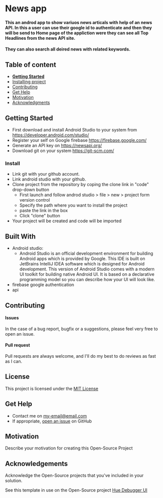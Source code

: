 # News app

#### This an androd app to show variuos news articals with help of an news API. In this a user can use their google id to authenticate and then they will be send to Home page of the appliction were they can see all Top Headlines from the news API site.
#### They can also search all deired news with related keywords.

## Table of content

- [**Getting Started**](#getting-started)
- [Installing project](#install)
- [Contributing](#contributing)
- [Get Help](#get-help)
- [Motivation](#motivation)
- [Acknowledgments](#acknowledgements)

## Getting Started
 - First download and install Android Studio to your system from https://developer.android.com/studio/
 - Register your self on Google firebase https://firebase.google.com/
 - Generate an API key on https://newsapi.org/
 - Download git on your system https://git-scm.com/

### Install
 - Link git with your github account.
 - Link android studio with your github.
 - Clone project from the repository by coping the clone link in "code" drop-down button
   - First launch and follow androd studio > file > new > project form version control
   - Specify the path where you want to install the project
   - paste the link in the box
   - Click "clone" button
 - Your project will be created and code will be imported

## Built With
- Android studio:
  - Android Studio is an official development environment for building Android apps which is provided by Google. This IDE is built on JetBrains IntelliJ IDEA software which is designed for Android development. This version of Android Studio comes with a modern UI toolkit for building native Android UI. It is based on a declarative programming model so you can describe how your UI will look like.
- firebase google authentication
- api

## Contributing

#### Issues
In the case of a bug report, bugfix or a suggestions, please feel very free to open an issue.

#### Pull request
Pull requests are always welcome, and I'll do my best to do reviews as fast as I can.

## License

This project is licensed under the [MIT License](https://github.com/this/project/blob/master/LICENSE)

## Get Help
- Contact me on my-email@email.com
- If appropriate, [open an issue](https://github.com/this/project/issues) on GitHub

## Motivation
Describe your motivation for creating this Open-Source Project

## Acknowledgements
Acknowledge the Open-Source projects that you've included in your solution.

See this template in use on the Open-Source project [Hue Debugger UI](https://github.com/Silind-Software/Hue-Debugger-UI)
